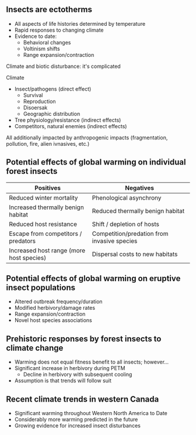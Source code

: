 ## Insects are ectotherms
- All aspects of life histories determined by temperature
- Rapid responses to changing climate
- Evidence to date:
	- Behavioral changes
	- Voltinism shifts
	- Range expansion/contraction


Climate and biotic disturbance: it's complicated


Climate
- Insect/pathogens (direct effect)
	- Survival
	- Reproduction
	- Disoersak
	- Geographic distribution
- Tree physiology/resistance (indirect effects)
- Competitors, natural enemies (indirect effects)



All additionally impacted by anthropogenic impacts (fragmentation, pollution, fire, alien ivnasives, etc.)




## Potential effects of global warming on individual forest insects
Positives | Negatives
-- | --
Reduced winter mortality  | Phenological asynchrony
Increased thermally benign habitat | Reduced thermally benign habitat
Reduced host resistance | Shift / depletion of hosts
Escape from competitors / predators | Competition/predation from invasive species
Increased host range (more host species) | Dispersal costs to new habitats



## Potential effects of global warming on eruptive insect populations
- Altered outbreak frequency/duration
- Modified herbivory/damage rates
- Range expansion/contraction
- Novel host species associations


## Prehistoric responses by forest insects to climate change
- Warming does not equal fitness benefit to all insects; however...
- Significant increase in herbivory during PETM
	- Decline in herbivory with subsequent cooling
- Assumption is that trends will follow suit



## Recent climate trends in western Canada
- Significant warming throughout Western North America to Date
- Considerably more warming predicted in the future
- Growing evidence for increased insect disturbances
